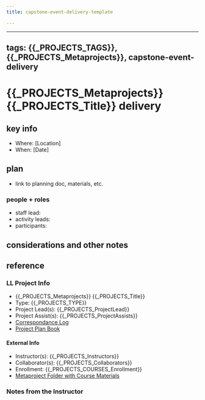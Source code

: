 ```yaml
---
title: capstone-event-delivery-template

---
```


---
tags: {{_PROJECTS_TAGS}}, {{_PROJECTS_Metaprojects}}, capstone-event-delivery
---

# {{_PROJECTS_Metaprojects}} {{_PROJECTS_Title}} delivery

## key info
- Where: [Location]
- When: [Date]

## plan
* link to planning doc, materials, etc.

### people + roles
* staff lead:
* activity leads:
* participants:
## considerations and other notes


## reference
### LL Project Info
* {{_PROJECTS_Metaprojects}} {{_PROJECTS_Title}}
* Type: {{_PROJECTS_TYPE}}
* Project Lead(s): {{_PROJECTS_ProjectLead}}
* Project Assist(s): {{_PROJECTS_ProjectAssists}}
* [Correspondance Log]({{_PROJECTS_METAPROJECTS_CorrespondanceLog}})
* [Project Plan Book]({{ProjectPlanBookUrl}})

#### External Info
* Instructor(s): {{_PROJECTS_Instructors}}
* Collaborator(s): {{_PROJECTS_Collaborators}}
* Enrollment: {{_PROJECTS_COURSES_Enrollment}}
* [Metaproject Folder with Course Materials]({{_PROJECTS_AssociatedMetaprojectFolder}})
### Notes from the Instructor

